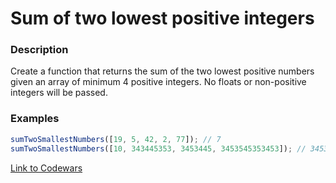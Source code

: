 # Sum of two lowest positive integers

### Description

Create a function that returns the sum of the two lowest positive numbers given an array of minimum 4 positive integers. No floats or non-positive integers will be passed.

### Examples

```javascript
sumTwoSmallestNumbers([19, 5, 42, 2, 77]); // 7
sumTwoSmallestNumbers([10, 343445353, 3453445, 3453545353453]); // 3453455
```

[Link to Codewars](https://www.codewars.com/kata/sum-of-two-lowest-positive-integers)